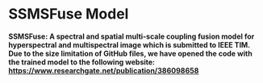 # SSMSFuse Model
**SSMSFuse: A spectral and spatial multi-scale coupling fusion model for hyperspectral and multispectral image which is submitted to IEEE TIM.**
**Due to the size limitation of GitHub files, we have opened the code with the trained model to the following website: https://www.researchgate.net/publication/386098658**

